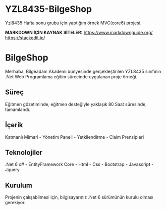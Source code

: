 # YZL8435-BilgeShop
Yzl8435 Hafta sonu grubu için yaptığım örnek MVC(core6) projesi.


**MARKDOWN İÇİN KAYNAK SİTELER:**
https://www.markdownguide.org/ <br>
https://stackedit.io/


# BilgeShop

Merhaba, Bilgeadam Akademi bünyesinde gerçekleştirilen YZL8435 sınıfının .Net Web Programlama eğitim sürecinde uygulanan proje örneği.

## Süreç

Eğitmen gözetiminde, eğitmen desteğiyle yaklaşık 80 Saat süresinde, tamamlandı.

## İçerik

Katmanlı Mimari - Yönetim Paneli - Yetkilendirme - Claim Prensipleri 

## Teknolojiler

.Net 6 c# - EntityFramework Core - Html - Css - Bootstrap - Javascript - Jquery


## Kurulum

Projenin çalışabilmesi için, bilgisayarınız .Net 6 sürümünün kurulu olması gerekiyor.
